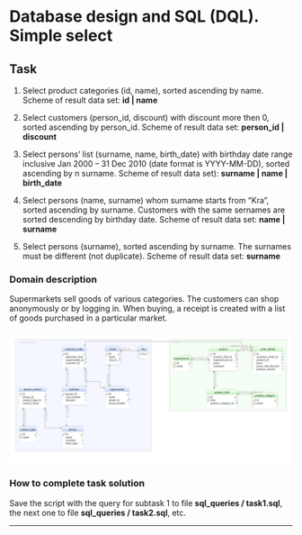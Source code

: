 # Database design and SQL (DQL). Simple select

## Task  

1. Select product categories (id, name), sorted ascending by name. Scheme of result data set: **id | name** 
 
1. Select customers (person_id, discount) with discount more then 0, sorted ascending by person_id. Scheme of result data set: **person_id | discount** 

1. Select persons’ list (surname, name, birth_date) with birthday date range inclusive Jan 2000 – 31 Dec 2010 (date format is YYYY-MM-DD), sorted ascending by n surname. Scheme of result data set): **surname | name | birth_date** 

1. Select persons (name, surname) whom surname starts from “Kra”, sorted ascending by surname. Customers with the same sernames are sorted descending by birthday date. Scheme of result data set: **name | surname**

1. Select persons (surname), sorted ascending by surname. The surnames must be different (not duplicate). Scheme of result data set: **surname** 


### Domain description   

Supermarkets sell goods of various categories. The customers can shop anonymously or by logging in. When buying, a receipt is created with a list of goods purchased in a particular market. 

![DBScheme](/SimpleSelect/sql_queries/DBSchema.jpg)

### How to complete task solution

Save the script with the query for subtask 1 to file **sql_queries / task1.sql**, the next one to file **sql_queries / task2.sql**, etc. 
______
